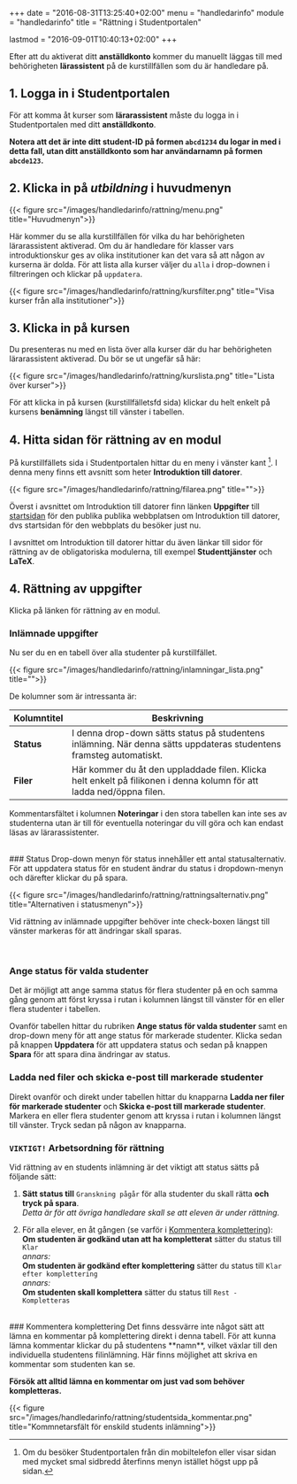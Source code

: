 +++
date = "2016-08-31T13:25:40+02:00"
menu = "handledarinfo"
module = "handledarinfo"
title = "Rättning i Studentportalen"

lastmod = "2016-09-01T10:40:13+02:00"
+++

Efter att du aktiverat ditt **anställdkonto** kommer du manuellt läggas till med
behörigheten **lärassistent** på de kurstillfällen som du är handledare på. 

## 1. Logga in i Studentportalen
För att komma åt kurser som **lärarassistent** måste du logga in i
Studentportalen med ditt **anställdkonto**.

**Notera att det är inte ditt student-ID på formen `abcd1234` du logar in med i detta fall,
utan ditt anställdkonto som har användarnamn på formen `abcde123`.**

## 2. Klicka in på _utbildning_ i huvudmenyn

{{< figure src="/images/handledarinfo/rattning/menu.png" title="Huvudmenyn">}}

Här kommer du se alla kurstillfällen för vilka du har behörigheten
lärarassistent aktiverad. Om du är handledare för klasser vars introduktionskur
ges av olika institutioner kan det vara så att någon av kurserna är dolda. För
att lista alla kurser väljer du `alla` i drop-downen i filtreringen och klickar
på `uppdatera`.

{{< figure src="/images/handledarinfo/rattning/kursfilter.png" title="Visa kurser från alla institutioner">}}

## 3. Klicka in på kursen
Du presenteras nu med en lista över alla kurser där du
har behörigheten lärarassistent aktiverad. Du bör se ut ungefär så här:

{{< figure src="/images/handledarinfo/rattning/kurslista.png" title="Lista över kurser">}}

För att klicka in på kursen (kurstillfälletsfd sida) klickar du helt enkelt på kursens
**benämning** längst till vänster i tabellen.


## 4. Hitta sidan för rättning av en modul
På kurstillfällets sida i Studentportalen hittar du en meny i vänster kant [^sp-menu]. I denna meny
finns ett avsnitt som heter **Introduktion till datorer**.

{{< figure src="/images/handledarinfo/rattning/filarea.png" title="">}}

Överst i avsnittet om Introduktion till datorer finn länken **Uppgifter** till
[startsidan](/) för den publika publika webbplatsen om Introduktion till
datorer, dvs startsidan för den webbplats du besöker just nu.
 
I avsnittet om Introduktion till datorer hittar du även länkar till sidor för
rättning av de obligatoriska modulerna, till exempel **Studenttjänster** och
**LaTeX**. 
 
## 4. Rättning av uppgifter

Klicka på länken för rättning av en modul. 

### Inlämnade uppgifter

Nu ser du en en tabell över alla studenter på kurstillfället.

{{< figure src="/images/handledarinfo/rattning/inlamningar_lista.png" title="">}}

De kolumner som är intressanta är:

| Kolumntitel | Beskrivning |
| ----------- | ----------- |
| **Status**  | I denna drop-down sätts status på studentens inlämning. När denna sätts uppdateras studentens framsteg automatiskt. |
| **Filer**| Här kommer du åt den uppladdade filen. Klicka helt enkelt på filikonen i denna kolumn för att ladda ned/öppna filen. |

Kommentarsfältet i kolumnen **Noteringar** i den stora tabellen kan inte ses av
studenterna utan är till för eventuella noteringar du vill göra och kan endast
läsas av lärarassistenter.

<br/>
### Status
Drop-down menyn för status innehåller ett antal statusalternativ. För att
uppdatera status för en student ändrar du status i dropdown-menyn och därefter
klickar du på spara.

{{< figure src="/images/handledarinfo/rattning/rattningsalternativ.png" title="Alternativen i statusmenyn">}}


Vid rättning av inlämnade uppgifter behöver inte check-boxen längst till vänster
markeras för att ändringar skall sparas. 

<br/>

### Ange status för valda studenter

Det är möjligt att ange samma status för flera studenter på en och samma gång
genom att först kryssa i rutan i kolumnen längst till vänster för en eller flera
studenter i tabellen. 

Ovanför tabellen hittar du rubriken **Ange status för valda studenter** samt en
drop-down meny för att ange status för markerade studenter. Klicka sedan på
knappen **Uppdatera** för att uppdatera status och sedan på knappen **Spara**
för att spara dina ändringar av status. 

### Ladda ned filer och skicka e-post till markerade studenter

Direkt ovanför och direkt under tabellen hittar du knapparna **Ladda ner filer för markerade
studenter** och **Skicka e-post till markerade studenter**. Markera en eller
flera studenter genom att kryssa i rutan i kolumnen längst till vänster. Tryck
sedan på någon av knapparna.

### `VIKTIGT!` Arbetsordning för rättning
Vid rättning av en students inlämning är det viktigt att status sätts på följande sätt:

1. **Sätt status till** `Granskning pågår` för alla studenter du skall rätta **och tryck på spara**.  
   _Detta är för att övriga handledare skall se att eleven är under rättning._

2. För alla elever, en åt gången (se varför i [Kommentera komplettering](#kommentera-komplettering)):  
   **Om studenten är godkänd utan att ha kompletterat** sätter du status till `Klar`  
   _annars:_    
   **Om studenten är godkänd efter komplettering** sätter du status till `Klar efter komplettering`  
   _annars:_  
   **Om studenten skall komplettera** sätter du status till `Rest - Kompletteras`

<br/>
### Kommentera komplettering
Det finns dessvärre inte något sätt att lämna en kommentar på komplettering direkt i denna tabell. För att kunna lämna kommentar klickar du på studentens **namn**, vilket växlar till den individuella studentens filinlämning. Här finns möjlighet att skriva en kommentar som studenten kan se.

**Försök att alltid lämna en kommentar om just vad som behöver kompletteras.**

{{< figure src="/images/handledarinfo/rattning/studentsida_kommentar.png" title="Kommnetarsfält för enskild students inlämning">}}


[^sp-menu]: Om du besöker Studentportalen från din mobiltelefon eller visar sidan med mycket smal sidbredd återfinns menyn istället högst upp på sidan.
    
